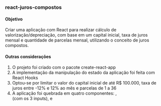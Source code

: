 ### react-juros-compostos

#### Objetivo
Criar uma aplicação com React para realizar cálculo de valorização/depreciação, com base em um capital inicial, taxa de juros mensal e quantidade de parcelas mensal, utilizando o conceito de juros compostos.

#### Outras considerações
1. O projeto foi criado com o pacote create-react-app
2. A implementação da manipulação do estado da aplicação foi feita com React Hooks
3. Optou-se por limitar o valor do capital inicial de até R$ 100.000, taxa de juros entre -12% e 12% ao mês e parcelas de 1 a 36
4. A aplicação foi quebrada em quatro componentes: <App />, <Form /> (com os 3 inputs), <Installments /> e <Installment />
